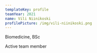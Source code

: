 ```yaml
---
templateKey: profile
teamYear: 2021
name: Vili Niinikoski
profilePicture: /img/vili-niinikoski.png
---
```

Biomedicine, BSc

Active team member

